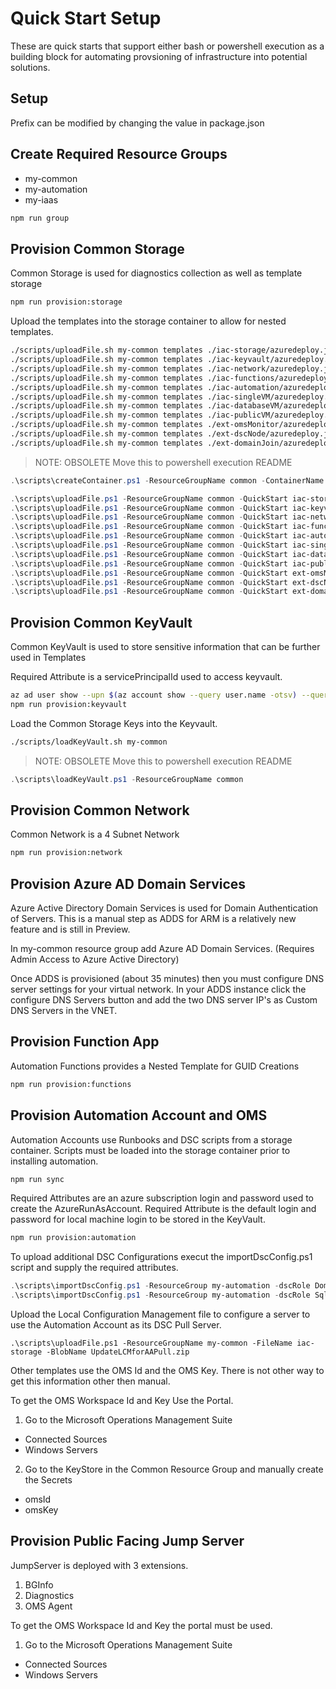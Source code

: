 # Quick Start Setup

These are quick starts that support either bash or powershell execution as a building block for automating provsioning of infrastructure into potential solutions.

## Setup
Prefix can be modified by changing the value in package.json

## Create Required Resource Groups

- my-common
- my-automation
- my-iaas

```bash
npm run group
```

## Provision Common Storage 
Common Storage is used for diagnostics collection as well as template storage

```bash
npm run provision:storage
```

Upload the templates into the storage container to allow for nested templates.

```bash
./scripts/uploadFile.sh my-common templates ./iac-storage/azuredeploy.json deployStorage.json
./scripts/uploadFile.sh my-common templates ./iac-keyvault/azuredeploy.json deployKeyVault.json
./scripts/uploadFile.sh my-common templates ./iac-network/azuredeploy.json deployNetwork.json
./scripts/uploadFile.sh my-common templates ./iac-functions/azuredeploy.json deployFunctions.json
./scripts/uploadFile.sh my-common templates ./iac-automation/azuredeploy.json deployAutomation.json
./scripts/uploadFile.sh my-common templates ./iac-singleVM/azuredeploy.json deploySingleVM.json
./scripts/uploadFile.sh my-common templates ./iac-databaseVM/azuredeploy.json deployDatabaseVM.json
./scripts/uploadFile.sh my-common templates ./iac-publicVM/azuredeploy.json deployPublicVM.json
./scripts/uploadFile.sh my-common templates ./ext-omsMonitor/azuredeploy.json deployOMSExtension.json
./scripts/uploadFile.sh my-common templates ./ext-dscNode/azuredeploy.json deployDSCExtension.json
./scripts/uploadFile.sh my-common templates ./ext-domainJoin/azuredeploy.json deployDomainJoinExtension.json
```

>NOTE: OBSOLETE Move this to powershell execution README

```powershell
.\scripts\createContainer.ps1 -ResourceGroupName common -ContainerName templates

.\scripts\uploadFile.ps1 -ResourceGroupName common -QuickStart iac-storage -BlobName deployStorage.json
.\scripts\uploadFile.ps1 -ResourceGroupName common -QuickStart iac-keyvault -BlobName deployKeyVault.json
.\scripts\uploadFile.ps1 -ResourceGroupName common -QuickStart iac-network -BlobName deployNetwork.json
.\scripts\uploadFile.ps1 -ResourceGroupName common -QuickStart iac-functions -BlobName deployFunctions.json
.\scripts\uploadFile.ps1 -ResourceGroupName common -QuickStart iac-automation -BlobName deployAutomation.json
.\scripts\uploadFile.ps1 -ResourceGroupName common -QuickStart iac-singleVM -BlobName deploySingleVM.json
.\scripts\uploadFile.ps1 -ResourceGroupName common -QuickStart iac-databaseVM -BlobName deployDatabaseVM.json
.\scripts\uploadFile.ps1 -ResourceGroupName common -QuickStart iac-publicVM -BlobName deployPublicVM.json
.\scripts\uploadFile.ps1 -ResourceGroupName common -QuickStart ext-omsMonitor -BlobName deployOMSExtension.json
.\scripts\uploadFile.ps1 -ResourceGroupName common -QuickStart ext-dscNode -BlobName deployDSCExtension.json
.\scripts\uploadFile.ps1 -ResourceGroupName common -QuickStart ext-domainJoin -BlobName deployDomainJoinExtension.json
```

## Provision Common KeyVault
Common KeyVault is used to store sensitive information that can be further used in Templates

Required Attribute is a servicePrincipalId used to access keyvault. 

```bash
az ad user show --upn $(az account show --query user.name -otsv) --query objectId -otsv
npm run provision:keyvault
```

Load the Common Storage Keys into the Keyvault.

```bash
./scripts/loadKeyVault.sh my-common
```

>NOTE: OBSOLETE Move this to powershell execution README

```powershell
.\scripts\loadKeyVault.ps1 -ResourceGroupName common
```

## Provision Common Network
Common Network is a 4 Subnet Network

```bash
npm run provision:network
```

## Provision Azure AD Domain Services
Azure Active Directory Domain Services is used for Domain Authentication of Servers.  This is a manual step as ADDS for ARM
is a relatively new feature and is still in Preview.

In my-common resource group add Azure AD Domain Services.  (Requires Admin Access to Azure Active Directory)

Once ADDS is provisioned (about 35 minutes) then you must configure DNS server settings for your virtual network. In your ADDS instance
click the configure DNS Servers button and add the two DNS server IP's as Custom DNS Servers in the VNET.


## Provision Function App
Automation Functions provides a Nested Template for GUID Creations

```bash
npm run provision:functions
```

## Provision Automation Account and OMS
Automation Accounts use Runbooks and DSC scripts from a storage container.  Scripts must be loaded into the storage container prior to installing automation.

```bash
npm run sync
```

Required Attributes are an azure subscription login and password used to create the AzureRunAsAccount. 
Required Attribute is the default login and password for local machine login to be stored in the KeyVault.

```bash
npm run provision:automation
```

To upload additional DSC Configurations execut the importDscConfig.ps1 script and supply the required attributes.

```powershell
.\scripts\importDscConfig.ps1 -ResourceGroup my-automation -dscRole DomainController
.\scripts\importDscConfig.ps1 -ResourceGroup my-automation -dscRole SqlServer
```

Upload the Local Configuration Management file to configure a server to use the Automation Account as its DSC Pull Server.

```
.\scripts\uploadFile.ps1 -ResourceGroupName my-common -FileName iac-storage -BlobName UpdateLCMforAAPull.zip
```

Other templates use the OMS Id and the OMS Key.  There is not other way to get this information other then manual.


To get the OMS Workspace Id and Key Use the Portal.

1. Go to the Microsoft Operations Management Suite
  - Connected Sources
  - Windows Servers

2. Go to the KeyStore in the Common Resource Group and manually create the Secrets
  - omsId
  - omsKey

## Provision Public Facing Jump Server
JumpServer is deployed with 3 extensions.

1. BGInfo
2. Diagnostics
3. OMS Agent


To get the OMS Workspace Id and Key the portal must be used.

1. Go to the Microsoft Operations Management Suite
  - Connected Sources
  - Windows Servers
